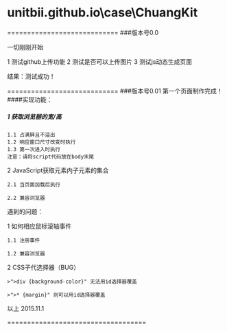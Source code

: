 # unitbii.github.io\case\ChuangKit


============================
###版本号0.0

一切刚刚开始

  1 测试github上传功能
  2 测试是否可以上传图片
  3 测试js动态生成页面

结果：测试成功！

============================
###版本号0.01
第一个页面制作完成！
####实现功能：
##### 1 获取浏览器的宽/高
    1.1 占满屏且不溢出
    1.2 响应窗口尺寸改变时执行
    1.3 第一次进入时执行
    注意：请将script代码放在body末尾
    
2 JavaScript获取元素内子元素的集合
  
    2.1 当页面加载后执行
    
    2.2 兼容浏览器

遇到的问题：

  1 如何相应鼠标滚轴事件
  
    1.1 注册事件
    
    1.2 兼容浏览器
    
  2 CSS子代选择器（BUG）
  
    >">div {background-color}" 无法用id选择器覆盖
    
    >">* {margin}" 则可以用id选择器覆盖

以上 2015.11.1

===================================
